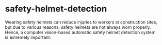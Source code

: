 # safety-helmet-detection
Wearing safety helmets can reduce injuries to workers at construction sites, but due to various reasons, safety helmets are not always worn properly. Hence, a computer vision-based automatic safety helmet detection system is extremely important.
